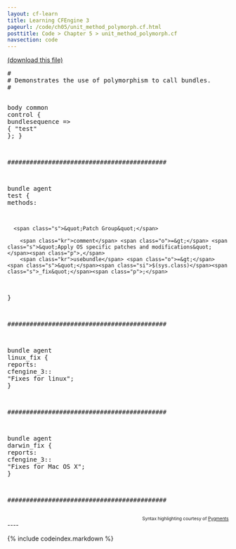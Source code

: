 ```yaml
---
layout: cf-learn
title: Learning CFEngine 3
pageurl: /code/ch05/unit_method_polymorph.cf.html
posttitle: Code > Chapter 5 > unit_method_polymorph.cf
navsection: code
---
```


[(download this file)](https://raw.github.com/zzamboni/cf-learn.info/master/src/ch05/unit_method_polymorph.cf)

<div class="highlight"><pre><span class="c">#</span>
<span class="c"># Demonstrates the use of polymorphism to call bundles.</span>
<span class="c">#</span>

<span class="k">body</span> <span class="k">common</span> <span class="k">control</span>
<span class="p">{</span>
        <span class="kr">bundlesequence</span> <span class="o">=&gt;</span> <span class="p">{</span> <span class="s">&quot;test&quot;</span> <span class="p">};</span>
<span class="p">}</span>

<span class="c">###########################################</span>

<span class="k">bundle</span> <span class="k">agent</span> <span class="nf">test</span>
<span class="p">{</span>
  <span class="kd">methods</span><span class="p">:</span>

      <span class="s">&quot;Patch Group&quot;</span> 

        <span class="kr">comment</span> <span class="o">=&gt;</span> <span class="s">&quot;Apply OS specific patches and modifications&quot;</span><span class="p">,</span>
        <span class="kr">usebundle</span> <span class="o">=&gt;</span> <span class="s">&quot;</span><span class="si">$(sys.class)</span><span class="s">_fix&quot;</span><span class="p">;</span>
      
<span class="p">}</span>

<span class="c">###########################################</span>

<span class="k">bundle</span> <span class="k">agent</span> <span class="nf">linux_fix</span>
<span class="p">{</span>
  <span class="kd">reports</span><span class="p">:</span>
    <span class="nc">cfengine_3</span><span class="p">::</span>
      <span class="s">&quot;Fixes for linux&quot;</span><span class="p">;</span>
<span class="p">}</span>

<span class="c">###########################################</span>

<span class="k">bundle</span> <span class="k">agent</span> <span class="nf">darwin_fix</span>
<span class="p">{</span>
  <span class="kd">reports</span><span class="p">:</span>
    <span class="nc">cfengine_3</span><span class="p">::</span>
      <span class="s">&quot;Fixes for Mac OS X&quot;</span><span class="p">;</span>
<span class="p">}</span>

<span class="c">###########################################</span>
</pre></div>

<div align="right"><font size="-2">Syntax highlighting courtesy of <a href="http://blog.zzamboni.org/cfengine3-lexer-for-pygments">Pygments</a></font></div>
----

{% include codeindex.markdown %}
